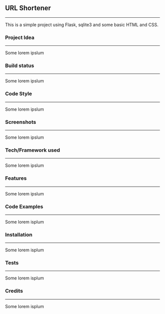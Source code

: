 ## URL Shortener

***
This is a simple project using Flask, sqlite3 and some basic HTML and CSS.

### Project Idea

***

Some lorem ipslum

### Build status

***
Some lorem ipslum

### Code Style

***
Some lorem ipslum

### Screenshots

***
Some lorem ipslum

### Tech/Framework used

***
Some lorem ipslum

### Features

***
Some lorem ipslum

### Code Examples

***
Some lorem isplum

### Installation

***

Some lorem isplum

### Tests

***
Some lorem isplum

### Credits

***
Some lorem isplum




